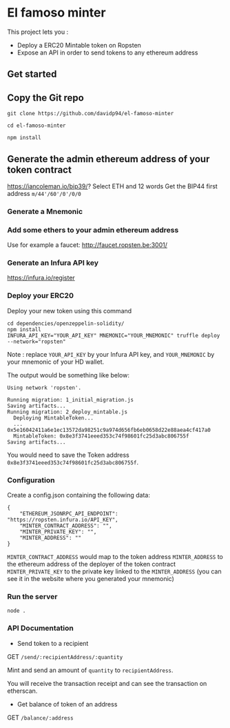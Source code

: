 # El famoso minter
This project lets you :
- Deploy a ERC20 Mintable token on Ropsten
- Expose an API in order to send tokens to any ethereum address

## Get started

## Copy the Git repo

```
git clone https://github.com/davidp94/el-famoso-minter
```

```
cd el-famoso-minter
```

```
npm install
```

## Generate the admin ethereum address of your token contract

https://iancoleman.io/bip39/?
Select ETH and 12 words
Get the BIP44 first address `m/44'/60'/0'/0/0`

### Generate a Mnemonic

### Add some ethers to your admin ethereum address

Use for example a faucet: http://faucet.ropsten.be:3001/

### Generate an Infura API key

https://infura.io/register

### Deploy your ERC20

Deploy your new token using this command

```
cd dependencies/openzeppelin-solidity/
npm install
INFURA_API_KEY="YOUR_API_KEY" MNEMONIC="YOUR_MNEMONIC" truffle deploy --network="ropsten"
```
Note : replace `YOUR_API_KEY` by your Infura API key, and `YOUR_MNEMONIC` by your mnemonic of your HD wallet.

The output would be something like below:
```
Using network 'ropsten'.

Running migration: 1_initial_migration.js
Saving artifacts...
Running migration: 2_deploy_mintable.js
  Deploying MintableToken...
  ... 0x5e16042411a6e1ec13572da98251c9a974d656fb6eb0658d22e88aea4cf417a0
  MintableToken: 0x8e3f3741eeed353c74f98601fc25d3abc806755f
Saving artifacts...
```

You would need to save the Token address `0x8e3f3741eeed353c74f98601fc25d3abc806755f`.
### Configuration

Create a config.json containing the following data:
```
{
    "ETHEREUM_JSONRPC_API_ENDPOINT": "https://ropsten.infura.io/API_KEY",
    "MINTER_CONTRACT_ADDRESS": "",
    "MINTER_PRIVATE_KEY": "",
    "MINTER_ADDRESS": ""
}
```

`MINTER_CONTRACT_ADDRESS` would map to the token address
`MINTER_ADDRESS` to the ethereum address of the deployer of the token contract
`MINTER_PRIVATE_KEY` to the private key linked to the `MINTER_ADDRESS` (you can see it in the website where you generated your mnemonic)

### Run the server

```
node .
```


### API Documentation

- Send token to a recipient

GET `/send/:recipientAddress/:quantity`

Mint and send an amount of `quantity` to `recipientAddress`.

You will receive the transaction receipt and can see the transaction on etherscan.

- Get balance of token of an address

GET `/balance/:address`

